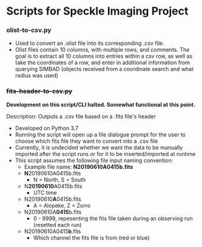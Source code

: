 # Scripts for Speckle Imaging Project

### olist-to-csv.py
- Used to convert an .olist file into its corresponding .csv file.
- Olist files contain 10 columns, with multiple rows, and comments. The goal is to extract all 10 columns into entries within a csv row, as well as take the coordinates of a row, and enter in additional information from querying SIMBAD (objects received from a coordinate search and what radius was used)

### ~~fits-header-to-csv.py~~
**Development on this script/CLI halted. Somewhat functional at this point.**

Description: Outputs a .csv file based on a .fits file's header
- Developed on Python 3.7
- Running the script will open up a file dialogue prompt for the user to choose which fits file they want to convert into a .csv file
- Currently, it is undecided whether we want the data to be manually imported after the script runs or for it to be inserted/imported at runtime
- This script assumes the following file input naming convention:
    - Example file name: **N20190610A0415b.fits**
	- **N**20190610A0415b.fits
		 - N = North, S = South
	- N**20190610**A0415b.fits
		 - UTC time
	- N20190610**A**0415b.fits
		 - A = Alopeke, Z = Zorro
	- N20190610A**0415**b.fits
		 - 0 - 9999, repesenting the fits file taken during an observing run (resetted each run)
	- N20190610A0415**b**.fits
		 - Which channel the fits file is from (red or blue)
